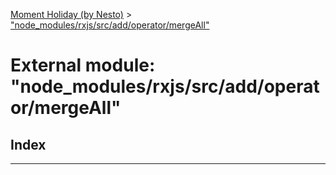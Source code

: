[Moment Holiday (by Nesto)](../README.md) > ["node_modules/rxjs/src/add/operator/mergeAll"](../modules/_node_modules_rxjs_src_add_operator_mergeall_.md)

# External module: "node_modules/rxjs/src/add/operator/mergeAll"

## Index

---

